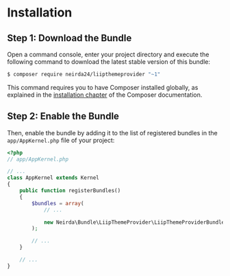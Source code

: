 Installation
============

Step 1: Download the Bundle
---------------------------

Open a command console, enter your project directory and execute the
following command to download the latest stable version of this bundle:

```bash
$ composer require neirda24/liipthemeprovider "~1"
```

This command requires you to have Composer installed globally, as explained
in the [installation chapter](https://getcomposer.org/doc/00-intro.md)
of the Composer documentation.

Step 2: Enable the Bundle
-------------------------

Then, enable the bundle by adding it to the list of registered bundles
in the `app/AppKernel.php` file of your project:

```php
<?php
// app/AppKernel.php

// ...
class AppKernel extends Kernel
{
    public function registerBundles()
    {
        $bundles = array(
            // ...

            new Neirda\Bundle\LiipThemeProvider\LiipThemeProviderBundle()
        );

        // ...
    }

    // ...
}
```
